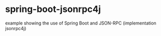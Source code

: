 # spring-boot-jsonrpc4j
example showing the use of Spring Boot and JSON-RPC (implementation jsonrpc4j)

